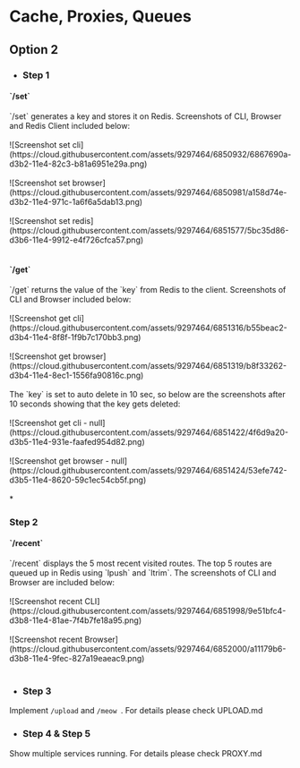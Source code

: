 Cache, Proxies, Queues
=========================

## Option 2

* <h3>Step 1</h3>
<h4>`/set`</h4> 
`/set` generates  a key and stores it on Redis. Screenshots of CLI, Browser and Redis Client included below:
    <br><br>
![Screenshot set cli](https://cloud.githubusercontent.com/assets/9297464/6850932/6867690a-d3b2-11e4-82c3-b81a6951e29a.png)
    <br><br>  
![Screenshot set browser](https://cloud.githubusercontent.com/assets/9297464/6850981/a158d74e-d3b2-11e4-971c-1a6f6a5dab13.png)
    <br><br>
![Screenshot set redis](https://cloud.githubusercontent.com/assets/9297464/6851577/5bc35d86-d3b6-11e4-9912-e4f726cfca57.png)
    <br><br>
<h4> `/get`</h4>
`/get` returns the value of the `key` from Redis to the client. Screenshots of CLI and Browser included below:
<br><br>
![Screenshot get cli](https://cloud.githubusercontent.com/assets/9297464/6851316/b55beac2-d3b4-11e4-8f8f-1f9b7c170bb3.png)
<br><br>
![Screenshot get browser](https://cloud.githubusercontent.com/assets/9297464/6851319/b8f33262-d3b4-11e4-8ec1-1556fa90816c.png)
<br><br>
The `key` is set to auto delete in 10 sec, so below are the screenshots after 10 seconds showing that the key gets deleted: 
<br><br>
![Screenshot get cli - null](https://cloud.githubusercontent.com/assets/9297464/6851422/4f6d9a20-d3b5-11e4-931e-faafed954d82.png)
<br><br>
![Screenshot get browser - null](https://cloud.githubusercontent.com/assets/9297464/6851424/53efe742-d3b5-11e4-8620-59c1ec54cb5f.png)
<br><br>
* <h3>Step 2</h3>
<h4>`/recent`</h4>
`/recent` displays the 5 most recent visited routes. The top 5 routes are queued up in Redis using `lpush` and `ltrim`. The screenshots of CLI and Browser are included below:
<br><br>
![Screenshot recent CLI](https://cloud.githubusercontent.com/assets/9297464/6851998/9e51bfc4-d3b8-11e4-81ae-7f4b7fe18a95.png)
<br><br>
![Screenshot recent Browser](https://cloud.githubusercontent.com/assets/9297464/6852000/a11179b6-d3b8-11e4-9fec-827a19eaeac9.png)
<br><br>

* <h3>Step 3</h3>

Implement `/upload` and `/meow `. For details please check UPLOAD.md

* <h3>Step 4 & Step 5</h3>

Show multiple services running. For details please check PROXY.md

